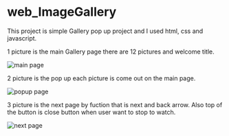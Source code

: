 # web_ImageGallery
This project is simple Gallery pop up project and
I used html, css and javascript. 

1 picture is the main Gallery page there are 12 pictures and welcome title.

![main page](https://user-images.githubusercontent.com/117292231/199566418-802af94b-af45-48e5-bb39-1ce97bbc1a79.png)

2 picture is the pop up each picture is come out on the main page.

![popup page](https://user-images.githubusercontent.com/117292231/199566849-545cff09-26f0-4904-9ad8-859b51fc5bf8.png)

3 picture is the next page by fuction that is next and back arrow. Also top of the button is close button when user want to stop to watch.

![next page](https://user-images.githubusercontent.com/117292231/199567108-4f815937-fe75-4bc8-a753-70c2b576a929.png)
